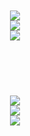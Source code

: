 <br>
<br>
<br>
<h3 align="center"></h3>
<p align="center">
  <a href="https://skillicons.dev">
    <img src="https://skillicons.dev/icons?i=react,ts,js,nextjs&perline=4" />  </br>
    <img src="https://skillicons.dev/icons?i=tailwind,jest,nodejs,express&perline=4" />  </br>
    <img src="https://skillicons.dev/icons?i=postgres,redis,prisma,postman&perline=4" />  </br>
  </a>
</p>

<br>
<br>
<br>


<h3 align="center"></h3>
<p align="center">
<a href="https://skillicons.dev">
<img src="https://skillicons.dev/icons?i=python,swift,redux,vite&perline=6" /> <br>
<img src="https://skillicons.dev/icons?i=mysql,mongodb,styledcomponents,sass&perline=6" /> <br>
<img src="https://skillicons.dev/icons?i=graphql,docker,kubernetes,selenium&perline=6" /><br>
  </a>
</p> 
